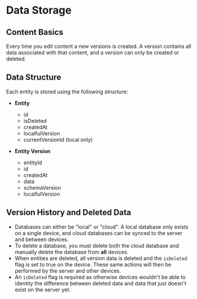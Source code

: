 # Data Storage

## Content Basics
Every time you edit content a new versions is created. A version contains all data associated with that content, and a version can only be created or deleted.  

## Data Structure
Each entity is stored using the following structure:

- **Entity**
  - id
  - isDeleted
  - createdAt
  - localfulVersion
  - currentVersionId (local only)
 
- **Entity Version**
  - entityId
  - id
  - createdAt
  - data
  - schemaVersion
  - localfulVersion

## Version History and Deleted Data
- Databases can either be "local" or "cloud". A local database only exists on a single device, and cloud databases can be synced to the server and between devices.
- To delete a database, you must delete both the cloud database and manually delete the database from **all** devices.
- When entities are deleted, all version data is deleted and the `isDeleted` flag is set to true on the device. These same actions will then be performed by the server and other devices.
- An `isDeleted` flag is required as otherwise devices wouldn't be able to identity the difference between deleted data
  and data that just doesn't exist on the server yet.
 
